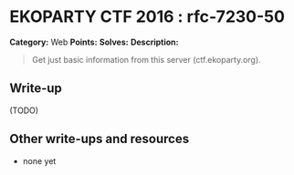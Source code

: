 # EKOPARTY CTF 2016 : rfc-7230-50

**Category:** Web
**Points:**
**Solves:**
**Description:**

> Get just basic information from this server (ctf.ekoparty.org).


## Write-up

(TODO)

## Other write-ups and resources

* none yet
